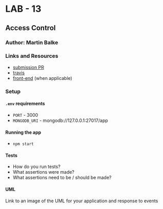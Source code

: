 # LAB - 13

## Access Control

### Author: Martin Balke

### Links and Resources
* [submission PR](http://xyz.com)
* [travis](http://xyz.com)
* [front-end](http://xyz.com) (when applicable)



### Setup
#### `.env` requirements
* `PORT` - 3000
* `MONGODB_URI` - mongodb://127.0.0.1:27017/app

#### Running the app
* `npm start`

  
#### Tests
* How do you run tests?
* What assertions were made?
* What assertions need to be / should be made?

#### UML
Link to an image of the UML for your application and response to events
